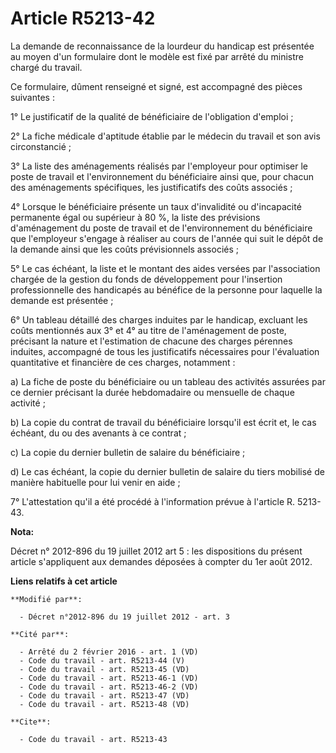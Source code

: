# Article R5213-42

La demande de reconnaissance de la lourdeur du handicap est présentée au moyen d'un formulaire dont le modèle est fixé par
arrêté du ministre chargé du travail. 

Ce formulaire, dûment renseigné et signé, est accompagné des pièces suivantes : 

1° Le justificatif de la qualité de bénéficiaire de l'obligation d'emploi ; 

2° La fiche médicale d'aptitude établie par le médecin du travail et son avis circonstancié ; 

3° La liste des aménagements réalisés par l'employeur pour optimiser le poste de travail et l'environnement du bénéficiaire
ainsi que, pour chacun des aménagements spécifiques, les justificatifs des coûts associés ; 

4° Lorsque le bénéficiaire présente un taux d'invalidité ou d'incapacité permanente égal ou supérieur à 80 %, la liste des
prévisions d'aménagement du poste de travail et de l'environnement du bénéficiaire que l'employeur s'engage à réaliser au
cours de l'année qui suit le dépôt de la demande ainsi que les coûts prévisionnels associés ; 

5° Le cas échéant, la liste et le montant des aides versées par l'association chargée de la gestion du fonds de développement
pour l'insertion professionnelle des handicapés au bénéfice de la personne pour laquelle la demande est présentée ; 

6° Un tableau détaillé des charges induites par le handicap, excluant les coûts mentionnés aux 3° et 4° au titre de
l'aménagement de poste, précisant la nature et l'estimation de chacune des charges pérennes induites, accompagné de tous les
justificatifs nécessaires pour l'évaluation quantitative et financière de ces charges, notamment : 

a) La fiche de poste du bénéficiaire ou un tableau des activités assurées par ce dernier précisant la durée hebdomadaire ou
mensuelle de chaque activité ; 

b) La copie du contrat de travail du bénéficiaire lorsqu'il est écrit et, le cas échéant, du ou des avenants à ce contrat ; 

c) La copie du dernier bulletin de salaire du bénéficiaire ; 

d) Le cas échéant, la copie du dernier bulletin de salaire du tiers mobilisé de manière habituelle pour lui venir en aide ; 

7° L'attestation qu'il a été procédé à l'information prévue à l'article R. 5213-43.

**Nota:**

Décret n° 2012-896 du 19 juillet 2012 art 5 : les dispositions du présent article s'appliquent aux demandes déposées à
compter du 1er août 2012.

**Liens relatifs à cet article**

	**Modifié par**:

	  - Décret n°2012-896 du 19 juillet 2012 - art. 3

	**Cité par**:

	  - Arrêté du 2 février 2016 - art. 1 (VD)
	  - Code du travail - art. R5213-44 (V)
	  - Code du travail - art. R5213-45 (VD)
	  - Code du travail - art. R5213-46-1 (VD)
	  - Code du travail - art. R5213-46-2 (VD)
	  - Code du travail - art. R5213-47 (VD)
	  - Code du travail - art. R5213-48 (VD)

	**Cite**:

	  - Code du travail - art. R5213-43
